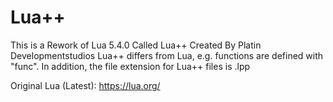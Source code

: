 # Lua++

This is a Rework of Lua 5.4.0 Called Lua++ Created By Platin Developmentstudios
Lua++ differs from Lua, e.g. functions are defined with "func".
In addition, the file extension for Lua++ files is .lpp

Original Lua (Latest): https://lua.org/



